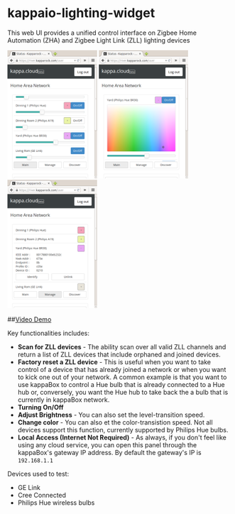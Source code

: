 # kappaio-lighting-widget
This web UI provides a unified control interface on Zigbee Home Automation (ZHA) and Zigbee Light Link (ZLL) lighting devices


<div>
<img src="./img/listview.png"      alt="List View" width="40%">
<img src="./img/expandedcolor.png" alt="Expanded List View" width="40%" >
<img src="./img/manger.png"        alt="Manager View" width="40%">
</div>


##[Video Demo](https://www.youtube.com/watch?v=trT6XApGcno)


Key functionalities includes:
* **Scan for ZLL devices** - The ability scan over all valid ZLL channels and return a list of ZLL devices that include orphaned and joined devices.
* **Factory reset a ZLL device** - This is useful when you want to take control of a device that has already joined a network or when you want to kick one out of your network. A common example is that you want to use kappaBox to control a Hue bulb that is already connected to a Hue hub or, conversely, you want the Hue hub to take back the a bulb that is currently in kappaBox network. 
* **Turning On/Off** 
* **Adjust Brightness** - You can also set the level-transition speed. 
* **Change color** - You can also et the color-transistion speed. Not all devices support this function, currently supported by Philips Hue bulbs.
* **Local Access (Internet Not Required)** - As always, if you don't feel like using any cloud service, you can open this panel through the kappaBox's gateway IP address. By default the gateway's IP is `192.168.1.1`

Devices used to test:
* GE Link
* Cree Connected
* Philips Hue wireless bulbs

